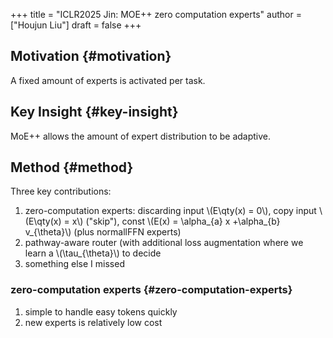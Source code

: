 +++
title = "ICLR2025 Jin: MOE++ zero computation experts"
author = ["Houjun Liu"]
draft = false
+++

## Motivation {#motivation}

A fixed amount of experts is activated per task.


## Key Insight {#key-insight}

MoE++ allows the amount of expert distribution to be adaptive.


## Method {#method}

Three key contributions:

1.  zero-computation experts: discarding input \\(E\qty(x) = 0\\), copy input \\(E\qty(x) = x\\) ("skip"), const \\(E(x) = \alpha\_{a} x +\alpha\_{b} v\_{\theta}\\) (plus normallFFN experts)
2.  pathway-aware router (with additional loss augmentation where we learn a \\(\tau\_{\theta}\\) to decide
3.  something else I missed


### zero-computation experts {#zero-computation-experts}

1.  simple to handle easy tokens quickly
2.  new experts is relatively low cost
